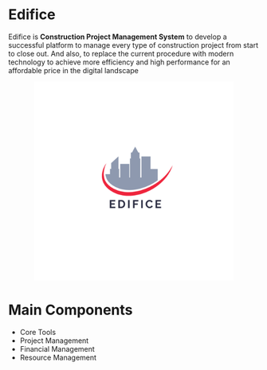 # Edifice
Edifice is **Construction Project Management System** to develop a successful platform to manage every type of construction project from start to close
out. And also, to replace the current procedure with modern technology to achieve more efficiency
and high performance for an affordable price in the digital landscape

<p align="center">
  <img width="400" height="400" src="https://github.com/MOSVR/Edifice/blob/main/edifice_logo.png">
</p>

# Main Components

* Core Tools
* Project Management
* Financial Management
* Resource Management
